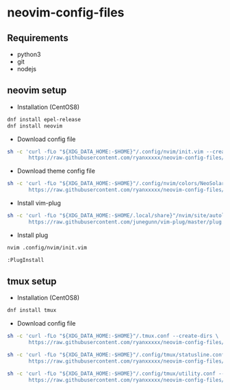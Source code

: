 # neovim-config-files

## Requirements
+ python3
+ git
+ nodejs

## neovim setup
+ Installation (CentOS8)
```Bash
dnf install epel-release
dnf install neovim
```
+ Download config file
```Bash
sh -c 'curl -fLo "${XDG_DATA_HOME:-$HOME}"/.config/nvim/init.vim --create-dirs \
       https://raw.githubusercontent.com/ryanxxxxx/neovim-config-files/master/.config/neovim/init.vim'
```
+ Download theme config file
```Bash
sh -c 'curl -fLo "${XDG_DATA_HOME:-$HOME}"/.config/nvim/colors/NeoSolarized.vim --create-dirs \
       https://raw.githubusercontent.com/ryanxxxxx/neovim-config-files/master/.config/colors/NeoSolarized.vim'
```

+ Install vim-plug
```Bash
sh -c 'curl -fLo "${XDG_DATA_HOME:-$HOME/.local/share}"/nvim/site/autoload/plug.vim --create-dirs \
       https://raw.githubusercontent.com/junegunn/vim-plug/master/plug.vim'
```
+ Install plug
```Bash
nvim .config/nvim/init.vim

:PlugInstall
```

## tmux setup
+ Installation (CentOS8)
```Bash
dnf install tmux
```
+ Download config file
```Bash
sh -c 'curl -fLo "${XDG_DATA_HOME:-$HOME}"/.tmux.conf --create-dirs \
       https://raw.githubusercontent.com/ryanxxxxx/neovim-config-files/master/.config/tmux/.tmux.conf'

sh -c 'curl -fLo "${XDG_DATA_HOME:-$HOME}"/.config/tmux/statusline.conf --create-dirs \
       https://raw.githubusercontent.com/ryanxxxxx/neovim-config-files/master/.config/tmux/statusline.conf'

sh -c 'curl -fLo "${XDG_DATA_HOME:-$HOME}"/.config/tmux/utility.conf --create-dirs \
       https://raw.githubusercontent.com/ryanxxxxx/neovim-config-files/master/.config/tmux/utility.conf'
```
